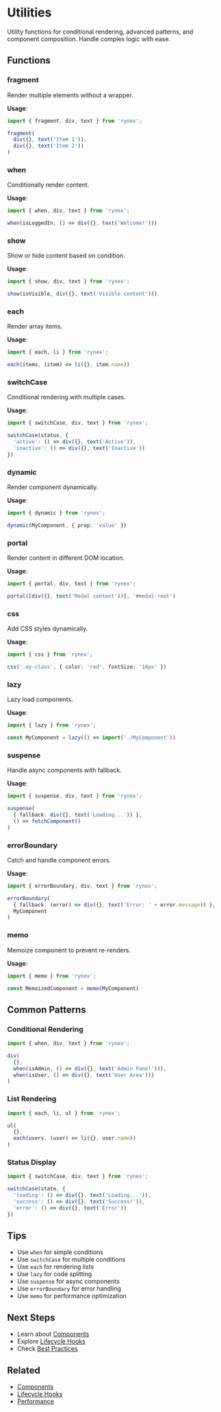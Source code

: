 # Utilities

Utility functions for conditional rendering, advanced patterns, and component composition. Handle complex logic with ease.

## Functions

### fragment

Render multiple elements without a wrapper.

**Usage**:
```typescript
import { fragment, div, text } from 'rynex';

fragment(
  div({}, text('Item 1')),
  div({}, text('Item 2'))
)
```

### when

Conditionally render content.

**Usage**:
```typescript
import { when, div, text } from 'rynex';

when(isLoggedIn, () => div({}, text('Welcome!')))
```

### show

Show or hide content based on condition.

**Usage**:
```typescript
import { show, div, text } from 'rynex';

show(isVisible, div({}, text('Visible content')))
```

### each

Render array items.

**Usage**:
```typescript
import { each, li } from 'rynex';

each(items, (item) => li({}, item.name))
```

### switchCase

Conditional rendering with multiple cases.

**Usage**:
```typescript
import { switchCase, div, text } from 'rynex';

switchCase(status, {
  'active': () => div({}, text('Active')),
  'inactive': () => div({}, text('Inactive'))
})
```

### dynamic

Render component dynamically.

**Usage**:
```typescript
import { dynamic } from 'rynex';

dynamic(MyComponent, { prop: 'value' })
```

### portal

Render content in different DOM location.

**Usage**:
```typescript
import { portal, div, text } from 'rynex';

portal([div({}, text('Modal content'))], '#modal-root')
```

### css

Add CSS styles dynamically.

**Usage**:
```typescript
import { css } from 'rynex';

css('.my-class', { color: 'red', fontSize: '16px' })
```

### lazy

Lazy load components.

**Usage**:
```typescript
import { lazy } from 'rynex';

const MyComponent = lazy(() => import('./MyComponent'))
```

### suspense

Handle async components with fallback.

**Usage**:
```typescript
import { suspense, div, text } from 'rynex';

suspense(
  { fallback: div({}, text('Loading...')) },
  () => fetchComponent()
)
```

### errorBoundary

Catch and handle component errors.

**Usage**:
```typescript
import { errorBoundary, div, text } from 'rynex';

errorBoundary(
  { fallback: (error) => div({}, text('Error: ' + error.message)) },
  MyComponent
)
```

### memo

Memoize component to prevent re-renders.

**Usage**:
```typescript
import { memo } from 'rynex';

const MemoizedComponent = memo(MyComponent)
```

## Common Patterns

### Conditional Rendering

```typescript
import { when, div, text } from 'rynex';

div(
  {},
  when(isAdmin, () => div({}, text('Admin Panel'))),
  when(isUser, () => div({}, text('User Area')))
)
```

### List Rendering

```typescript
import { each, li, ul } from 'rynex';

ul(
  {},
  each(users, (user) => li({}, user.name))
)
```

### Status Display

```typescript
import { switchCase, div, text } from 'rynex';

switchCase(state, {
  'loading': () => div({}, text('Loading...')),
  'success': () => div({}, text('Success!')),
  'error': () => div({}, text('Error'))
})
```

## Tips

- Use `when` for simple conditions
- Use `switchCase` for multiple conditions
- Use `each` for rendering lists
- Use `lazy` for code splitting
- Use `suspense` for async components
- Use `errorBoundary` for error handling
- Use `memo` for performance optimization

## Next Steps

- Learn about [Components](./components.md)
- Explore [Lifecycle Hooks](./lifecycle.md)
- Check [Best Practices](../best-practices.md)

## Related

- [Components](./components.md)
- [Lifecycle Hooks](./lifecycle.md)
- [Performance](./performance.md)
